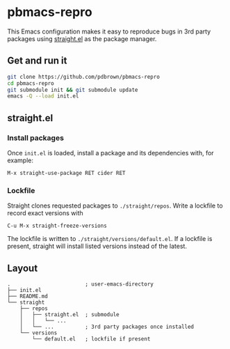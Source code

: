# pbmacs-repro

This Emacs configuration makes it easy to reproduce bugs in 3rd party packages
using [straight.el](https://github.com/raxod502/straight.el) as the package
manager.

## Get and run it

```bash
git clone https://github.com/pdbrown/pbmacs-repro
cd pbmacs-repro
git submodule init && git submodule update
emacs -Q --load init.el
```

## straight.el

### Install packages

Once `init.el` is loaded, install a package and its dependencies with, for example:
```
M-x straight-use-package RET cider RET
```

### Lockfile

Straight clones requested packages to `./straight/repos`. Write a
lockfile to record exact versions with
```
C-u M-x straight-freeze-versions
```
The lockfile is written to `./straight/versions/default.el`. If a lockfile is
present, straight will install listed versions instead of the latest.

## Layout

```
.                        ; user-emacs-directory
├── init.el
├── README.md
└── straight
    ├── repos
    │   ├── straight.el  ; submodule
    │   │   └── ...
    │   └── ...          ; 3rd party packages once installed
    └── versions
        └── default.el   ; lockfile if present
```
